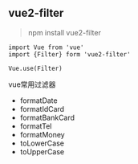 ## vue2-filter 
> npm install vue2-filter 
```
import Vue from 'vue'
import {Filter} form 'vue2-filter'

Vue.use(Filter)
```
vue常用过滤器
- formatDate
- formatIdCard
- formatBankCard
- formatTel
- formatMoney
- toLowerCase
- toUpperCase
